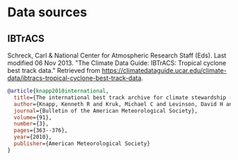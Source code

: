 # Data sources

## IBTrACS

Schreck, Carl & National Center for Atmospheric Research Staff (Eds). Last modified 06 Nov 2013. "The Climate Data Guide: IBTrACS: Tropical cyclone best track data." Retrieved from https://climatedataguide.ucar.edu/climate-data/ibtracs-tropical-cyclone-best-track-data.

```bibtex
@article{knapp2010international,
  title={The international best track archive for climate stewardship (IBTrACS) unifying tropical cyclone data},
  author={Knapp, Kenneth R and Kruk, Michael C and Levinson, David H and Diamond, Howard J and Neumann, Charles J},
  journal={Bulletin of the American Meteorological Society},
  volume={91},
  number={3},
  pages={363--376},
  year={2010},
  publisher={American Meteorological Society}
}
```